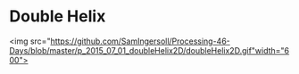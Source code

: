 # Double Helix
<img src="https://github.com/SamIngersoll/Processing-46-Days/blob/master/p_2015_07_01_doubleHelix2D/doubleHelix2D.gif"width="600">
